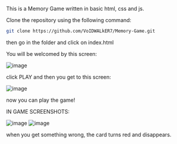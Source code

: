 This is a Memory Game written in basic html, css and js. 

Clone the repository using the following command: 

```bash
git clone https://github.com/VoIDWALkER7/Memory-Game.git
```

then go in the folder and click on index.html

You will be welcomed by this screen: 

![image](https://github.com/user-attachments/assets/fe4db2d1-7757-4af3-bcf0-9f875c8fea3e)

click PLAY and then you get to this screen: 

![image](https://github.com/user-attachments/assets/4334644e-6971-469e-9708-4c12c1df85e7)

now you can play the game!



IN GAME SCREENSHOTS: 

![image](https://github.com/user-attachments/assets/e808409a-e947-44f8-91d6-23dc2331a65b)
![image](https://github.com/user-attachments/assets/5e477aef-e991-4a99-953f-7576bd205e93)

when you get something wrong, the card turns red and disappears. 


